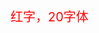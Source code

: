  <span style="color:red;font-size:20px"> 红字，20字体</span>


 
<span style="background-color:#CCFFFF;font-size:30px"></span>



